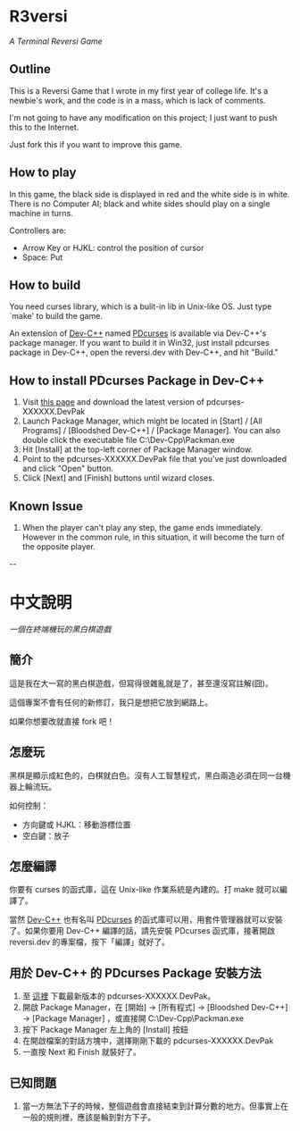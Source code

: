 R3versi
=======

*A Terminal Reversi Game*


Outline
-------

This is a Reversi Game that I wrote in my first year of college life.  It's a newbie's work, and the code is in a mass, which is lack of comments.

I'm not going to have any modification on this project; I just want to push this to the Internet.

Just fork this if you want to improve this game.

How to play
-----------

In this game, the black side is displayed in red and the white side is in white.  There is no Computer AI; black and white sides should play on a single machine in turns.

Controllers are:

* Arrow Key or HJKL: control the position of cursor
* Space: Put

How to build
------------

You need curses library, which is a bulit-in lib in Unix-like OS.  Just type `make' to build the game.

An extension of [Dev-C++](http://www.bloodshed.net/devcpp.html) named [PDcurses](http://pdcurses.sourceforge.net/) is available via Dev-C++'s package manager.  If you want to build it in Win32, just install pdcurses package in Dev-C++, open the reversi.dev with Dev-C++, and hit "Build."

## How to install PDcurses Package in Dev-C++

 1. Visit [this page](http://sourceforge.net/projects/devpaks/files/pdcurses/) and download the latest version of pdcurses-XXXXXX.DevPak
 2. Launch Package Manager, which might be located in [Start] / [All Programs] / [Bloodshed Dev-C++] / [Package Manager]. You can also double click the executable file C:\Dev-Cpp\Packman.exe
 3. Hit [Install] at the top-left corner of Package Manager window.
 4. Point to the pdcurses-XXXXXX.DevPak file that you've just downloaded and click "Open" button.
 5. Click [Next] and [Finish] buttons until wizard closes.

Known Issue
-----------

 1. When the player can't play any step, the game ends immediately.  However in the common rule, in this situation, it will become the turn of the opposite player.

--

中文說明
====

*一個在終端機玩的黑白棋遊戲*

簡介
----

這是我在大一寫的黑白棋遊戲，但寫得很雜亂就是了，甚至還沒寫註解(囧)。

這個專案不會有任何的新修訂，我只是想把它放到網路上。

如果你想要改就直接 fork 吧！

怎麼玩
---

黑棋是顯示成紅色的，白棋就白色。沒有人工智慧程式，黑白兩造必須在同一台機器上輪流玩。

如何控制：

* 方向鍵或 HJKL：移動游標位置
* 空白鍵：放子

怎麼編譯
----

你要有 curses 的函式庫，這在 Unix-like 作業系統是內建的。打 make 就可以編譯了。

當然 [Dev-C++](http://www.bloodshed.net/devcpp.html) 也有名叫 [PDcurses](http://pdcurses.sourceforge.net/)  的函式庫可以用，用套件管理器就可以安裝了。如果你要用 Dev-C++ 編譯的話，請先安裝 PDcurses 函式庫，接著開啟 reversi.dev 的專案檔，按下「編譯」就好了。

## 用於 Dev-C++ 的 PDcurses Package 安裝方法

 1. 至 [這裡](http://sourceforge.net/projects/devpaks/files/pdcurses/) 下載最新版本的 pdcurses-XXXXXX.DevPak。
 2. 開啟 Package Manager，在 [開始] → [所有程式] → [Bloodshed Dev-C++] → [Package Manager] ，或直接開 C:\Dev-Cpp\Packman.exe
 3. 按下 Package Manager 左上角的 [Install] 按鈕
 4. 在開啟檔案的對話方塊中，選擇剛剛下載的 pdcurses-XXXXXX.DevPak
 5. 一直按 Next 和 Finish 就裝好了。

已知問題
-------

 1. 當一方無法下子的時候，整個遊戲會直接結束到計算分數的地方。但事實上在一般的規則裡，應該是輪到對方下子。